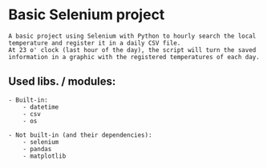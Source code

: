 # Basic Selenium project
    A basic project using Selenium with Python to hourly search the local temperature and register it in a daily CSV file.
    At 23 o' clock (last hour of the day), the script will turn the saved information in a graphic with the registered temperatures of each day.

## Used libs. / modules:
    - Built-in:
        - datetime
        - csv
        - os
        
    - Not built-in (and their dependencies):
        - selenium
        - pandas
        - matplotlib

